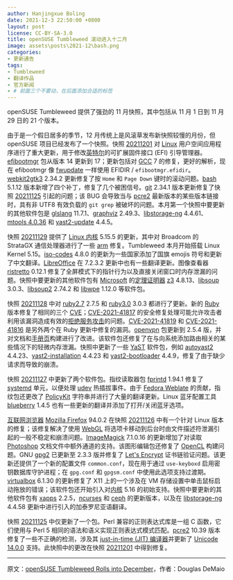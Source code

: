 ```yaml
---
author: Hanjingxue Boling
date: 2021-12-3 22:50:00 +0800
layout: post
license: CC-BY-SA-3.0
title: openSUSE Tumbleweed 滚动进入十二月
image: assets\posts\2021-12\bash.png
categories:
- 更新通告
tags:
- Tumbleweed
- 翻译作品
- 官方新闻
- # 前面三个不要动，在后面添加合适的标签
---
```


openSUSE Tumbleweed 提供了强劲的 11 月快照，其中包括从 11 月 1 日到 11 月 29 日的 21 个版本。

由于是一个假日居多的季节，12 月传统上是风滚草发布新快照较慢的月份，但 openSUSE 项目已经发布了一个快照。快照 [20211201](https://lists.opensuse.org/archives/list/factory@lists.opensuse.org/thread/GZVV3AVPSJXRABVKHVJVFCNV6N2QJTUT/) 对 [Linux](https://www.kernel.org/) 用户空间应用程序进行了重大更新，用于修改[英特尔](https://www.intel.com/)的可扩展固件接口 (EFI) 引导管理器。[efibootmgr](https://github.com/rhboot/efibootmgr) 包从版本 14 更新到 17；更新包括对 [GCC](https://gcc.gnu.org/) 7 的修复，更好的解析，现在 efibootmgr 像 [fwupdate](https://github.com/rhboot/fwupdate) 一样使用 EFIDIR / `efibootmgr.efidir`。[webkit2gtk3](https://webkitgtk.org/) 2.34.2 更新修复了按 `Home` 和 `Page Down` 键时的滚动问题。[bash](https://www.gnu.org/software/bash/) 5.1.12 版本新增了四个补丁，修复了几个被困信号。[git](https://github.com/git) 2.34.1 版本更新修复了快照 [20211125](https://lists.opensuse.org/archives/list/factory@lists.opensuse.org/thread/GIWEHSCVVXI5DPCOWUIMG7S3STU77IGI/) 引起的问题；该 BUG 会导致当与 [pcre2](https://github.com/PhilipHazel/pcre2) 最新版本的某些版本链接时，具有非 UTF8 有效负载的 `git grep` 被破坏的问题。本月第一个快照中要更新的其他软件包是 [glslang](https://github.com/KhronosGroup/glslang) 11.7.1、[graphviz](https://graphviz.org/download/) 2.49.3、[libstorage-ng](https://github.com/openSUSE/libstorage-ng) 4.4.61、[mtools 4.0.36](https://www.gnu.org/software/mtools/manual/mtools.html) 和 [yast2-update](https://yast.opensuse.org/) 4.4.5。

快照 [20211129](https://lists.opensuse.org/archives/list/factory@lists.opensuse.org/thread/4Y4MQUPAJGOE6D4BV5TGU3DFVJOKGYGQ/) 提供了 [Linux 内核](https://www.kernel.org/) 5.15.5 的更新，其中对 Broadcom 的 StrataGX 通信处理器进行了一些 [arm](https://www.arm.com/) 修复。Tumbleweed 本月开始搭载 Linux Kernel 5.15。[iso-codes](https://salsa.debian.org/iso-codes-team/iso-codes) 4.8.0 的更新为一些国家添加了国旗 emojis 符号和更新了中文翻译。[LibreOffice](https://www.libreoffice.org/) 在 7.2.3.2 更新中也有一些翻译更新。图像查看器 [ristretto](https://docs.xfce.org/apps/ristretto/start) 0.12.1 修复了全屏模式下的指针行为以及直接关闭窗口时内存泄漏的问题。快照中要更新的其他软件包有 [Microsoft](https://www.microsoft.com/) 的[定理证明器](https://en.wikipedia.org/wiki/Automated_theorem_proving) [z3](https://github.com/Z3Prover/z3) 4.8.13、[libsoup](https://libsoup.org/) 3.0.3、[libsoup2](https://libsoup.org/) 2.74.2 和 [libwpe](https://github.com/WebPlatformForEmbedded/libwpe) 1.12.0 等软件包。

快照 [20211128](https://lists.opensuse.org/archives/list/factory@lists.opensuse.org/thread/6BG2V7AP4SSOVBWPYRTNSHG26SC425SH/) 中对 [ruby2.7](https://www.ruby-lang.org/en/) 2.7.5 和 [ruby3.0](https://www.ruby-lang.org/en/) 3.0.3 都进行了更新。新的 [Ruby](https://www.ruby-lang.org/en/) 版本修复了相同的三个 [CVE](https://en.wikipedia.org/wiki/Common_Vulnerabilities_and_Exposures)；[CVE-2021-41817](https://www.ruby-lang.org/en/news/2021/11/15/date-parsing-method-regexp-dos-cve-2021-41817/) 的安全修复处理可能允许攻击者利用该漏洞造成有效的[拒绝服务攻击](https://en.wikipedia.org/wiki/Denial-of-service_attack)的问题。[CVE-2021-41819](https://www.ruby-lang.org/en/news/2021/11/24/cookie-prefix-spoofing-in-cgi-cookie-parse-cve-2021-41819/) 和 [CVE-2021-41816](https://www.ruby-lang.org/en/news/2021/11/24/buffer-overrun-in-cgi-escape_html-cve-2021-41816/) 是另外两个在 Ruby 更新中修复的漏洞。[openvpn](https://openvpn.net/) 包更新到 2.5.4 版，并对文档和[手册页](https://en.wikipedia.org/wiki/Man_page)构建进行了改进。该软件包还修复了在与向系统添加路由相关的某些情况下的轻微内存泄漏。快照中更新了一些 [YaST](https://yast.opensuse.org/) 软件包，例如 [autoyast2](https://yast.opensuse.org/) 4.4.23、[yast2-installation](https://yast.opensuse.org/) 4.4.23 和 [yast2-bootloader](https://yast.opensuse.org/) 4.4.9，修复了由于缺少请求而导致的崩溃。

快照 [20211127](https://lists.opensuse.org/archives/list/factory@lists.opensuse.org/thread/2WPDGUR2YA6NDFCSRYXDKUET6PBBV2OT/) 中更新了两个软件包。指纹读取器包 [fprintd](https://fprint.freedesktop.org/) 1.94.1 修复了 [systemd](https://freedesktop.org/wiki/Software/systemd/) 单元，以便处理 [udev](https://en.wikipedia.org/wiki/Udev) 热插拔事件。由于 [Fedora Weblate](https://fedoraproject.org/wiki/L10N_Move_to_Weblate) 的贡献，指纹包还更改了 [PolicyKit](https://gitlab.freedesktop.org/polkit/polkit) 字符串并进行了大量的翻译更新。Linux 蓝牙配置工具 [blueberry](https://github.com/linuxmint/blueberry) 1.4.5 也有一些更新的翻译并添加了打开/关闭蓝牙选项。

[互联网浏览器](https://youtu.be/YDNmyyrEZho) [Mozilla Firefox](https://www.mozilla.org/) 94.0.2 在快照 [20211126](https://lists.opensuse.org/archives/list/factory@lists.opensuse.org/thread/2WFYVNMP3VSBSAYMYADA63DP2J2T5GVW/) 中有一个针对 Linux 版本的修复；该修复解决了使用 [WebGL](https://en.wikipedia.org/wiki/WebGL) 将选项卡移动到后台时由文件描述符泄漏引起的一般不稳定和崩溃问题。[ImageMagick](https://imagemagick.org/index.php) 7.1.0.16 的更新增加了对读取 [Photoshop](https://www.adobe.com/products/photoshop.html) 文档文件中额外通道的支持。该图形编辑包还修复了 [OpenCL](https://www.khronos.org/opencl/) 构建问题。GNU [gpg2](https://gnupg.org/) 已更新至 2.3.3 版并修复了 [Let's Encrypt](https://letsencrypt.org/) 证书链验证问题。该更新还提供了一个新的配置文件 `common.conf`，现在用于通过 `use-keyboxd` 启用密钥数据库守护进程；在 `gpg.conf` 和 `gpgsm.conf` 中使用此选项支持过渡期。[virtualbox](https://www.virtualbox.org/) 6.1.30 的更新修复了 X11 上的一个涉及在 VM 存储设置中单击鼠标启动拖放的错误；该软件包还开始引入对[内核](https://www.kernel.org/) 5.16 的初始支持。快照中要更新的其他软件包有 [xapps](https://github.com/linuxmint/xapp/) 2.2.5，[ncurses](https://en.wikipedia.org/wiki/Ncurses) 和 [ceph](https://ceph.io/) 的更新版本，以及在 [libstorage-ng](https://github.com/openSUSE/libstorage-ng) 4.4.58 更新中进行引入的加泰罗尼亚语翻译。

快照 [20211125](https://lists.opensuse.org/archives/list/factory@lists.opensuse.org/thread/GIWEHSCVVXI5DPCOWUIMG7S3STU77IGI/) 中仅更新了一个包。Perl 兼容的正则表达式库是一组 C 函数，它们使用与 Perl 5 相同的语法和语义实现正则表达式模式匹配。[pcre2](https://github.com/PhilipHazel/pcre2) 10.39 版本修复了一些不正确的检测，涉及其 [just-in-time (JIT) 编译器](https://zherczeg.github.io/sljit/pcre2_jit.html)并更新了 [Unicode 14.0.0](http://www.unicode.org/versions/Unicode14.0.0/) 支持。此快照中的更改在快照 [20211201](https://lists.opensuse.org/archives/list/factory@lists.opensuse.org/thread/GZVV3AVPSJXRABVKHVJVFCNV6N2QJTUT/) 中得到修复。

------

原文：[openSUSE Tumbleweed Rolls into December](https://news.opensuse.org/2021/12/03/os-tw-rolls-into-dec/)，作者：Douglas DeMaio